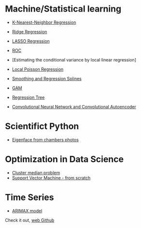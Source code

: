 # Machine/Statistical learning

- [K-Nearest-Neighbor Regression](https://github.com/JanLeyva/Machine_Learning/tree/main/KNN)

- [Ridge Regression](https://github.com/JanLeyva/Machine_Learning/tree/main/Ridge-Regression)

- [LASSO Regression](https://github.com/JanLeyva/Machine_Learning/tree/main/Lasso)

- [ROC](https://github.com/JanLeyva/Machine_Learning/tree/main/ROC_Curve)

- [Estimating the conditional variance by local linear regression]

- [Local Poisson Regression](https://github.com/JanLeyva/Machine_Learning#:~:text=Local_Poisson_bandwidth)

- [Smoothing and Regression Splines](https://github.com/JanLeyva/Machine_Learning#:~:text=Smoothing-and-regression-splines)

- [GAM](https://github.com/JanLeyva/Machine_Learning/tree/main/GAM)

- [Regression Tree](https://github.com/JanLeyva/Machine_Learning/tree/main/Tree_models)

- [Convolutional Neural Network and Convolutional Autoencoder](https://github.com/JanLeyva/CNN)

# Scientifict Python

- [Eigenface from chambers photos](https://github.com/JanLeyva/Machine_Learning/tree/main/EigenDiputados)

# Optimization in Data Science

- [Cluster median problem](https://github.com/JanLeyva/Optimization_DS/tree/main/Project%20Cluster-Median)
- [Support Vector Machine - from scratch](https://github.com/JanLeyva/Optimization_DS/tree/main/svm-from-scratch)

# Time Series

- [ARIMAX model](https://github.com/JanLeyva/Time_Series/tree/main/ARIMAX_project)

Check it out, [web Github](https://janleyva.github.io/Portafolio/)
